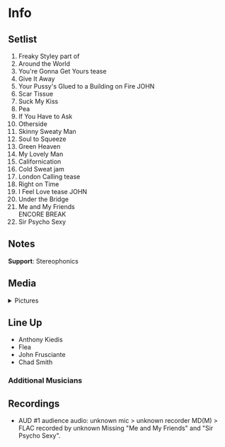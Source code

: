# Info

## Setlist

1. Freaky Styley part of
2. Around the World
3. You're Gonna Get Yours tease
4. Give It Away
5. Your Pussy's Glued to a Building on Fire JOHN
6. Scar Tissue
7. Suck My Kiss
8. Pea
9. If You Have to Ask
10. Otherside
11. Skinny Sweaty Man
12. Soul to Squeeze
13. Green Heaven
14. My Lovely Man
15. Californication
16. Cold Sweat jam
17. London Calling tease
18. Right on Time
19. I Feel Love tease JOHN
20. Under the Bridge
21. Me and My Friends
<br> ENCORE BREAK
22. Sir Psycho Sexy

## Notes

**Support**: Stereophonics

## Media 

<details>
  <summary>Pictures</summary>
  <!--<img alt="Setlist" title="Setlist" src="_.jpg" height="200" />
  <img alt="Clipping" title="Clipping" src="_.jpg" height="200" />
  <img alt="Flyer" title="Flyer" src="_.jpg" height="200" />-->
</details>

## Line Up

* Anthony Kiedis
* Flea
* John Frusciante
* Chad Smith

### Additional Musicians

## Recordings

* AUD #1 audience audio: unknown mic > unknown recorder MD(M) > FLAC recorded by unknown Missing "Me and My Friends" and "Sir Psycho Sexy".
